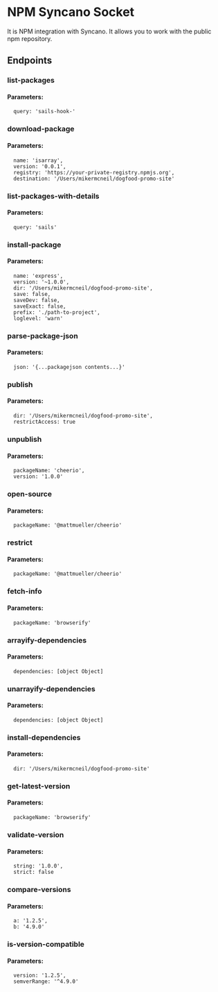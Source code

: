 # NPM Syncano Socket

It is NPM integration with Syncano. It allows you to work with the public npm repository.

## Endpoints

### list-packages

#### Parameters:

      query: 'sails-hook-'


### download-package

#### Parameters:

      name: 'isarray',
      version: '0.0.1',
      registry: 'https://your-private-registry.npmjs.org',
      destination: '/Users/mikermcneil/dogfood-promo-site'


### list-packages-with-details

#### Parameters:

      query: 'sails'


### install-package

#### Parameters:

      name: 'express',
      version: '~1.0.0',
      dir: '/Users/mikermcneil/dogfood-promo-site',
      save: false,
      saveDev: false,
      saveExact: false,
      prefix: './path-to-project',
      loglevel: 'warn'


### parse-package-json

#### Parameters:

      json: '{...packagejson contents...}'


### publish

#### Parameters:

      dir: '/Users/mikermcneil/dogfood-promo-site',
      restrictAccess: true


### unpublish

#### Parameters:

      packageName: 'cheerio',
      version: '1.0.0'


### open-source

#### Parameters:

      packageName: '@mattmueller/cheerio'


### restrict

#### Parameters:

      packageName: '@mattmueller/cheerio'


### fetch-info

#### Parameters:

      packageName: 'browserify'


### arrayify-dependencies

#### Parameters:

      dependencies: [object Object]


### unarrayify-dependencies

#### Parameters:

      dependencies: [object Object]


### install-dependencies

#### Parameters:

      dir: '/Users/mikermcneil/dogfood-promo-site'


### get-latest-version

#### Parameters:

      packageName: 'browserify'


### validate-version

#### Parameters:

      string: '1.0.0',
      strict: false


### compare-versions

#### Parameters:

      a: '1.2.5',
      b: '4.9.0'


### is-version-compatible

#### Parameters:

      version: '1.2.5',
      semverRange: '^4.9.0'


